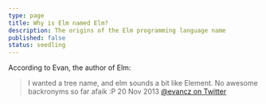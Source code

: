 ```yaml
---
type: page
title: Why is Elm named Elm?
description: The origins of the Elm programming language name
published: false
status: seedling
---
```


According to Evan, the author of Elm:

> I wanted a tree name, and elm sounds a bit like Element. No awesome backronyms so far afaik :P
> 20 Nov 2013
[@evancz on Twitter](https://twitter.com/evancz/status/403009477772726272)
